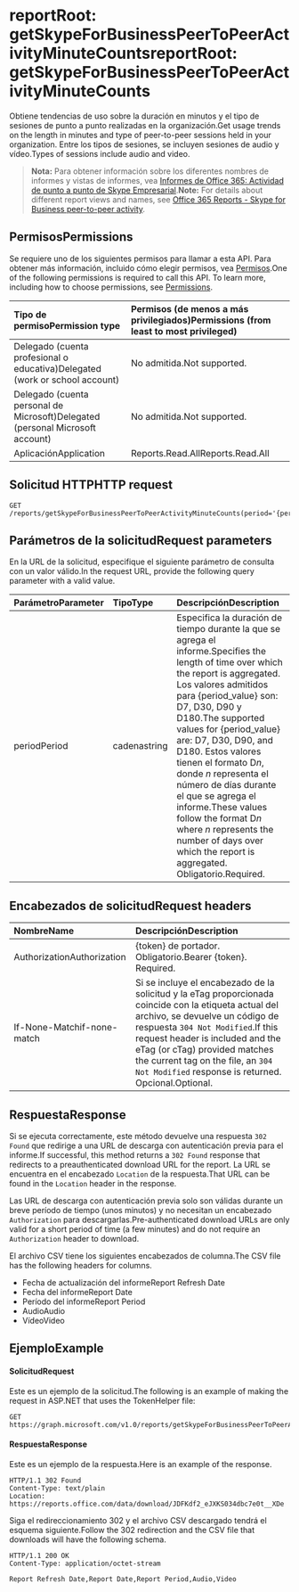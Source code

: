 # <a name="reportroot-getskypeforbusinesspeertopeeractivityminutecounts"></a><span data-ttu-id="9efbd-101">reportRoot: getSkypeForBusinessPeerToPeerActivityMinuteCounts</span><span class="sxs-lookup"><span data-stu-id="9efbd-101">reportRoot: getSkypeForBusinessPeerToPeerActivityMinuteCounts</span></span>

<span data-ttu-id="9efbd-102">Obtiene tendencias de uso sobre la duración en minutos y el tipo de sesiones de punto a punto realizadas en la organización.</span><span class="sxs-lookup"><span data-stu-id="9efbd-102">Get usage trends on the length in minutes and type of peer-to-peer sessions held in your organization.</span></span> <span data-ttu-id="9efbd-103">Entre los tipos de sesiones, se incluyen sesiones de audio y vídeo.</span><span class="sxs-lookup"><span data-stu-id="9efbd-103">Types of sessions include audio and video.</span></span>

> <span data-ttu-id="9efbd-104">**Nota:** Para obtener información sobre los diferentes nombres de informes y vistas de informes, vea [Informes de Office 365: Actividad de punto a punto de Skype Empresarial]((https://support.office.com/client/Skype-for-Business-Online-peertopeer-activity-d3b2d569-4ee9-44b8-92bf-d518142f0713)).</span><span class="sxs-lookup"><span data-stu-id="9efbd-104">**Note:** For details about different report views and names, see [Office 365 Reports - Skype for Business peer-to-peer activity]((https://support.office.com/client/Skype-for-Business-Online-peertopeer-activity-d3b2d569-4ee9-44b8-92bf-d518142f0713)).</span></span>

## <a name="permissions"></a><span data-ttu-id="9efbd-105">Permisos</span><span class="sxs-lookup"><span data-stu-id="9efbd-105">Permissions</span></span>

<span data-ttu-id="9efbd-p102">Se requiere uno de los siguientes permisos para llamar a esta API. Para obtener más información, incluido cómo elegir permisos, vea [Permisos](../../../concepts/permissions_reference.md).</span><span class="sxs-lookup"><span data-stu-id="9efbd-p102">One of the following permissions is required to call this API. To learn more, including how to choose permissions, see [Permissions](../../../concepts/permissions_reference.md).</span></span>

| <span data-ttu-id="9efbd-108">Tipo de permiso</span><span class="sxs-lookup"><span data-stu-id="9efbd-108">Permission type</span></span>                        | <span data-ttu-id="9efbd-109">Permisos (de menos a más privilegiados)</span><span class="sxs-lookup"><span data-stu-id="9efbd-109">Permissions (from least to most privileged)</span></span> |
| :------------------------------------- | :--------------------------------------- |
| <span data-ttu-id="9efbd-110">Delegado (cuenta profesional o educativa)</span><span class="sxs-lookup"><span data-stu-id="9efbd-110">Delegated (work or school account)</span></span>     | <span data-ttu-id="9efbd-111">No admitida.</span><span class="sxs-lookup"><span data-stu-id="9efbd-111">Not supported.</span></span>                           |
| <span data-ttu-id="9efbd-112">Delegado (cuenta personal de Microsoft)</span><span class="sxs-lookup"><span data-stu-id="9efbd-112">Delegated (personal Microsoft account)</span></span> | <span data-ttu-id="9efbd-113">No admitida.</span><span class="sxs-lookup"><span data-stu-id="9efbd-113">Not supported.</span></span>                           |
| <span data-ttu-id="9efbd-114">Aplicación</span><span class="sxs-lookup"><span data-stu-id="9efbd-114">Application</span></span>                            | <span data-ttu-id="9efbd-115">Reports.Read.All</span><span class="sxs-lookup"><span data-stu-id="9efbd-115">Reports.Read.All</span></span>                         |

## <a name="http-request"></a><span data-ttu-id="9efbd-116">Solicitud HTTP</span><span class="sxs-lookup"><span data-stu-id="9efbd-116">HTTP request</span></span>

<!-- { "blockType": "ignored" } --> 

```http
GET /reports/getSkypeForBusinessPeerToPeerActivityMinuteCounts(period='{period_value}')
```

## <a name="request-parameters"></a><span data-ttu-id="9efbd-117">Parámetros de la solicitud</span><span class="sxs-lookup"><span data-stu-id="9efbd-117">Request parameters</span></span>

<span data-ttu-id="9efbd-118">En la URL de la solicitud, especifique el siguiente parámetro de consulta con un valor válido.</span><span class="sxs-lookup"><span data-stu-id="9efbd-118">In the request URL, provide the following query parameter with a valid value.</span></span>

| <span data-ttu-id="9efbd-119">Parámetro</span><span class="sxs-lookup"><span data-stu-id="9efbd-119">Parameter</span></span> | <span data-ttu-id="9efbd-120">Tipo</span><span class="sxs-lookup"><span data-stu-id="9efbd-120">Type</span></span>   | <span data-ttu-id="9efbd-121">Descripción</span><span class="sxs-lookup"><span data-stu-id="9efbd-121">Description</span></span>                              |
| :-------- | :----- | :--------------------------------------- |
| <span data-ttu-id="9efbd-122">period</span><span class="sxs-lookup"><span data-stu-id="9efbd-122">Period</span></span>    | <span data-ttu-id="9efbd-123">cadena</span><span class="sxs-lookup"><span data-stu-id="9efbd-123">string</span></span> | <span data-ttu-id="9efbd-124">Especifica la duración de tiempo durante la que se agrega el informe.</span><span class="sxs-lookup"><span data-stu-id="9efbd-124">Specifies the length of time over which the report is aggregated.</span></span> <span data-ttu-id="9efbd-125">Los valores admitidos para {period_value} son: D7, D30, D90 y D180.</span><span class="sxs-lookup"><span data-stu-id="9efbd-125">The supported values for {period_value} are: D7, D30, D90, and D180.</span></span> <span data-ttu-id="9efbd-126">Estos valores tienen el formato D*n*, donde *n* representa el número de días durante el que se agrega el informe.</span><span class="sxs-lookup"><span data-stu-id="9efbd-126">These values follow the format D*n* where *n* represents the number of days over which the report is aggregated.</span></span> <span data-ttu-id="9efbd-127">Obligatorio.</span><span class="sxs-lookup"><span data-stu-id="9efbd-127">Required.</span></span> |

## <a name="request-headers"></a><span data-ttu-id="9efbd-128">Encabezados de solicitud</span><span class="sxs-lookup"><span data-stu-id="9efbd-128">Request headers</span></span>

| <span data-ttu-id="9efbd-129">Nombre</span><span class="sxs-lookup"><span data-stu-id="9efbd-129">Name</span></span>          | <span data-ttu-id="9efbd-130">Descripción</span><span class="sxs-lookup"><span data-stu-id="9efbd-130">Description</span></span>               |
| :------------ | :------------------------ |
| <span data-ttu-id="9efbd-131">Authorization</span><span class="sxs-lookup"><span data-stu-id="9efbd-131">Authorization</span></span> | <span data-ttu-id="9efbd-p104">{token} de portador. Obligatorio.</span><span class="sxs-lookup"><span data-stu-id="9efbd-p104">Bearer {token}. Required.</span></span> |
| <span data-ttu-id="9efbd-134">If-None-Match</span><span class="sxs-lookup"><span data-stu-id="9efbd-134">if-none-match</span></span> | <span data-ttu-id="9efbd-135">Si se incluye el encabezado de la solicitud y la eTag proporcionada coincide con la etiqueta actual del archivo, se devuelve un código de respuesta `304 Not Modified`.</span><span class="sxs-lookup"><span data-stu-id="9efbd-135">If this request header is included and the eTag (or cTag) provided matches the current tag on the file, an `304 Not Modified` response is returned.</span></span> <span data-ttu-id="9efbd-136">Opcional.</span><span class="sxs-lookup"><span data-stu-id="9efbd-136">Optional.</span></span> |

## <a name="response"></a><span data-ttu-id="9efbd-137">Respuesta</span><span class="sxs-lookup"><span data-stu-id="9efbd-137">Response</span></span>

<span data-ttu-id="9efbd-138">Si se ejecuta correctamente, este método devuelve una respuesta `302 Found` que redirige a una URL de descarga con autenticación previa para el informe.</span><span class="sxs-lookup"><span data-stu-id="9efbd-138">If successful, this method returns a `302 Found` response that redirects to a preauthenticated download URL for the report.</span></span> <span data-ttu-id="9efbd-139">La URL se encuentra en el encabezado `Location` de la respuesta.</span><span class="sxs-lookup"><span data-stu-id="9efbd-139">That URL can be found in the `Location` header in the response.</span></span>

<span data-ttu-id="9efbd-140">Las URL de descarga con autenticación previa solo son válidas durante un breve período de tiempo (unos minutos) y no necesitan un encabezado `Authorization` para descargarlas.</span><span class="sxs-lookup"><span data-stu-id="9efbd-140">Pre-authenticated download URLs are only valid for a short period of time (a few minutes) and do not require an `Authorization` header to download.</span></span>

<span data-ttu-id="9efbd-141">El archivo CSV tiene los siguientes encabezados de columna.</span><span class="sxs-lookup"><span data-stu-id="9efbd-141">The CSV file has the following headers for columns.</span></span>

- <span data-ttu-id="9efbd-142">Fecha de actualización del informe</span><span class="sxs-lookup"><span data-stu-id="9efbd-142">Report Refresh Date</span></span>
- <span data-ttu-id="9efbd-143">Fecha del informe</span><span class="sxs-lookup"><span data-stu-id="9efbd-143">Report Date</span></span>
- <span data-ttu-id="9efbd-144">Período del informe</span><span class="sxs-lookup"><span data-stu-id="9efbd-144">Report Period</span></span>
- <span data-ttu-id="9efbd-145">Audio</span><span class="sxs-lookup"><span data-stu-id="9efbd-145">Audio</span></span>
- <span data-ttu-id="9efbd-146">Vídeo</span><span class="sxs-lookup"><span data-stu-id="9efbd-146">Video</span></span>

## <a name="example"></a><span data-ttu-id="9efbd-147">Ejemplo</span><span class="sxs-lookup"><span data-stu-id="9efbd-147">Example</span></span>

#### <a name="request"></a><span data-ttu-id="9efbd-148">Solicitud</span><span class="sxs-lookup"><span data-stu-id="9efbd-148">Request</span></span>

<span data-ttu-id="9efbd-149">Este es un ejemplo de la solicitud.</span><span class="sxs-lookup"><span data-stu-id="9efbd-149">The following is an example of making the request in ASP.NET that uses the TokenHelper file:</span></span>

<!-- {
  "blockType": "request",
  "name": "reportroot_getskypeforbusinesspeertopeeractivityminutecounts"
}-->

```http
GET https://graph.microsoft.com/v1.0/reports/getSkypeForBusinessPeerToPeerActivityMinuteCounts(period='D7')
```

#### <a name="response"></a><span data-ttu-id="9efbd-150">Respuesta</span><span class="sxs-lookup"><span data-stu-id="9efbd-150">Response</span></span>

<span data-ttu-id="9efbd-151">Este es un ejemplo de la respuesta.</span><span class="sxs-lookup"><span data-stu-id="9efbd-151">Here is an example of the response.</span></span>

<!-- { "blockType": "ignored" } --> 

```http
HTTP/1.1 302 Found
Content-Type: text/plain
Location: https://reports.office.com/data/download/JDFKdf2_eJXKS034dbc7e0t__XDe
```

<span data-ttu-id="9efbd-152">Siga el redireccionamiento 302 y el archivo CSV descargado tendrá el esquema siguiente.</span><span class="sxs-lookup"><span data-stu-id="9efbd-152">Follow the 302 redirection and the CSV file that downloads will have the following schema.</span></span>

<!-- {
  "blockType": "response",
  "truncated": true,
  "@odata.type": "stream"
} -->

```http
HTTP/1.1 200 OK
Content-Type: application/octet-stream

Report Refresh Date,Report Date,Report Period,Audio,Video
```
